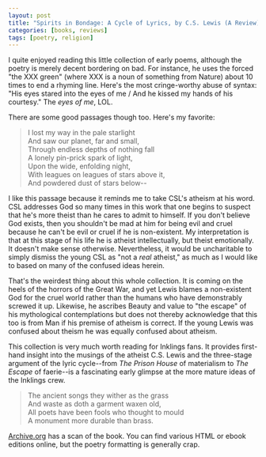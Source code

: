 ```yaml
---
layout: post
title: "Spirits in Bondage: A Cycle of Lyrics, by C.S. Lewis (A Review)"
categories: [books, reviews]
tags: [poetry, religion]
---
```

I quite enjoyed reading this little collection of early poems, although the poetry is merely decent bordering on bad. For instance, he uses the forced "the XXX green" (where XXX is a noun of something from Nature) about 10 times to end a rhyming line. Here's the most cringe-worthy abuse of syntax: "His eyes stared into the eyes of me / And he kissed my hands of his courtesy." The _eyes of me_, LOL.

There are some good passages though too. Here's my favorite:

> I lost my way in the pale starlight<br/>
> And saw our planet, far and small,<br/>
> Through endless depths of nothing fall<br/>
> A lonely pin-prick spark of light,<br/>
> Upon the wide, enfolding night,<br/>
> With leagues on leagues of stars above it,<br/>
> And powdered dust of stars below--

I like this passage because it reminds me to take CSL's atheism at his word. CSL addresses God so many times in this work that one begins to suspect that he's more theist than he cares to admit to himself. If you don't believe God exists, then you shouldn't be mad at him for being evil and cruel because he can't be evil or cruel if he is non-existent. My interpretation is that at this stage of his life he is atheist intellectually, but theist emotionally. It doesn't make sense otherwise. Nevertheless, it would be uncharitable to simply dismiss the young CSL as "not a _real_ atheist," as much as I would like to based on many of the confused ideas herein.

That's the weirdest thing about this whole collection. It is coming on the heels of the horrors of the Great War, and yet Lewis blames a non-existent God for the cruel world rather than the humans who have demonstrably screwed it up. Likewise, he ascribes Beauty and value to "the escape" of his mythological contemplations but does not thereby acknowledge that this too is from Man if his premise of atheism is correct. If the young Lewis was confused about theism he was equally confused about atheism.

This collection is very much worth reading for Inklings fans. It provides first-hand insight into the musings of the atheist C.S. Lewis and the three-stage argument of the lyric cycle--from _The Prison House_ of materialism to _The Escape_ of faerie--is a fascinating early glimpse at the more mature ideas of the Inklings crew.

> The ancient songs they wither as the grass<br/>
> And waste as doth a garment waxen old,<br/>
> All poets have been fools who thought to mould<br/>
> A monument more durable than brass.

[Archive.org](http://archive.org/details/spiritsinbondage00lewiiala) has a scan of the book. You can find various HTML or ebook editions online, but the poetry formatting is generally crap.
